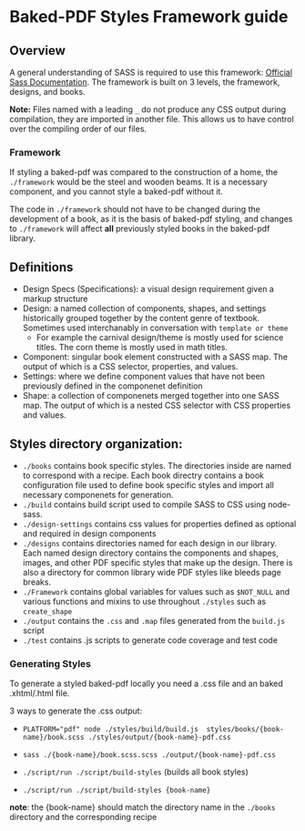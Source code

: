 # Baked-PDF Styles Framework guide

## Overview
A general understanding of SASS is required to use this framework: [Official Sass Documentation](http://sass-lang.com/documentation/file.SASS_REFERENCE.html).
The framework is built on 3 levels, the framework, designs, and books.


**Note:** Files named with a leading `_` do not produce any CSS output during compilation, they are imported in another file. This allows us to have control over the compiling order of our files.

### Framework
If styling a baked-pdf was compared to the construction of a home, the `./framework` would be the steel and wooden beams. It is a necessary component, and you cannot style a baked-pdf without it.

The code in `./framework` should not have to be changed during the development of a book, as it is the basis of baked-pdf styling, and changes to `./framework` will affect **all** previously styled books in the baked-pdf library.

## Definitions
- Design Specs (Specifications): a visual design requirement given a markup structure 
- Design: a named collection of components, shapes, and settings historically grouped together by the content genre of textbook. Sometimes used interchanably in conversation with `template or theme` 
  - For example the carnival design/theme is mostly used for science titles. The corn theme is mostly used in math titles.  
- Component: singular book element constructed with a SASS map. The output of which is a CSS selector, properties, and values.
- Settings: where we define component values that have not been previously defined in the componenet definition
- Shape: a collection of componenets merged together into one SASS map. The output of which is a nested CSS selector with CSS properties and values.


## Styles directory organization: 

- `./books` contains book specific styles. The directories inside are named to correspond with a recipe. Each book directry contains a book configuration file used to define book specific styles and import all necessary componenets for generation. 
- `./build` contains build script used to compile SASS to CSS using node-sass. 
- `./design-settings` contains css values for properties defined as optional and required in design components
- `./designs` contains directories named for each design in our library. Each named design directory contains the components and shapes, images, and other PDF specific styles that make up the design. There is also a directory for common library wide PDF styles like bleeds page breaks. 
- `./Framework` contains global variables for values such as `$NOT_NULL` and various functions and mixins to use throughout `./styles` such as `create_shape`
- `./output` contains the `.css` and `.map` files generated from the `build.js` script
- `./test` contains .js scripts to generate code coverage and test code

### Generating Styles

To generate a styled baked-pdf locally you need a .css file and an baked .xhtml/.html file.

3 ways to generate the .css output: 

- `PLATFORM="pdf" node ./styles/build/build.js  styles/books/{book-name}/book.scss ./styles/output/{book-name}-pdf.css`

- `sass ./{book-name}/book.scss.scss ./output/{book-name}-pdf.css`

- `./script/run ./script/build-styles` (builds all book styles)

- `./script/run ./script/build-styles {book-name}` 

**note**: the {book-name} should match the directory name in the `./books` directory and the corresponding recipe